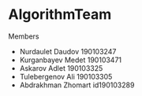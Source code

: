 # AlgorithmTeam

Members

- Nurdaulet Daudov 190103247
- Kurganbayev Medet  190103471
- Askarov Adlet
190103325
- Tulebergenov Ali 190103305
- Abdrakhman Zhomart id190103289
